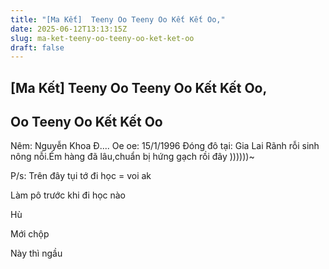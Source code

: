 ```yaml
---
title: "[Ma Kết]  Teeny Oo Teeny Oo Kết Kết Oo,"
date: 2025-06-12T13:13:15Z
slug: ma-ket-teeny-oo-teeny-oo-ket-ket-oo
draft: false
---
```


## [Ma Kết]  Teeny Oo Teeny Oo Kết Kết Oo,

## Oo Teeny Oo Kết Kết Oo

Nêm: Nguyễn Khoa Đ....
Oe oe: 15/1/1996
Đóng đô tại: Gia Lai
Rãnh rỗi sinh nông nỗi.Ém hàng đã lâu,chuẩn bị hứng gạch rồi đây ))))))~
 
 
P/s: Trên đây tụi tớ đi học = voi ak  
 
Làm pô trước khi đi học nào 

Hù


Mới chộp 
 

Này thì ngầu 
 
~~~~~~~Anh ấy rất ít khi tự sướng, nhưng 1 khi đã chộp thì Canon chỉ có nước...rớt chấm~~~~~~